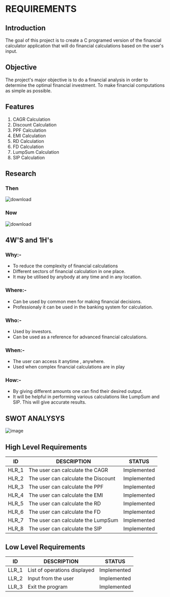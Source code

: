 # REQUIREMENTS
## Introduction
The goal of this project is to create a C programed version of the financial calculator application that will do financial calculations based on the user's input.
## Objective
The project's major objective is to do a financial analysis in order to determine the optimal financial investment. To make financial computations as simple as possible.
## Features
1. CAGR Calculation
2. Discount Calculation
3. PPF Calculation
4. EMI Calculation
5. RD Calculation
6. FD Calculation
7. LumpSum Calculation
8. SIP Calculation
## Research
### Then
![download](https://user-images.githubusercontent.com/101549003/160814520-8366054a-52db-4031-b2f3-4d16a40cff8a.jpg)

### Now
![download](https://user-images.githubusercontent.com/101549003/160814836-20f40c7f-08e4-41c0-8ab4-383dcdbd6264.jpg)
## 4W'S and 1H's
### Why:-
  - To reduce the complexity of financial calculations
  - Different sectors of financial calculation in one place.
  - It may be utilised by anybody at any time and in any location.
### Where:-
- Can be used by common men for making financial decisions.
- Professionaly it can be used in the banking system for calculation.
### Who:-
- Used by investors.
- Can be used as a reference for advanced financial calculations.
### When:-
- The user can access it anytime , anywhere.
- Used when complex financial calculations are in play
### How:-
- By giving different amounts one can find their desired output.
- It will be helpful in performing various calculations like LumpSum and SIP. This will give accurate results.
## SWOT ANALYSYS
![image](https://user-images.githubusercontent.com/101549003/160970962-6b3c47dd-0209-48f7-952c-5dca17347a5e.png)
## High Level Requirements
ID	  |         DESCRIPTION               |STATUS
----- | --------------------------------- | ----------
HLR_1	|The user can calculate the CAGR	  |Implemented
HLR_2	|The user can calculate the Discount|	Implemented
HLR_3	|The user can calculate the PPF	    |Implemented
HLR_4	|The user can calculate the EMI	    |Implemented
HLR_5	|The user can calculate the RD	    |Implemented
HLR_6	|The user can calculate the FD	    |Implemented
HLR_7	|The user can calculate the LumpSum	|Implemented
HLR_8	|The user can calculate the SIP	    |Implemented
## Low Level Requirements
ID	  |         DESCRIPTION               |STATUS
---- | -------- | ------
LLR_1	| List of operations displayed |	Implemented
LLR_2 |	Input from the user |	Implemented
LLR_3	| Exit the program	| Implemented
